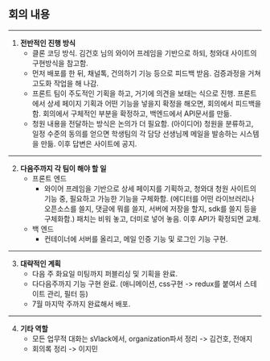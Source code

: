 ## 회의 내용
------------
  
1. __전반적인 진행 방식__
   - 클론 코딩 방식. 김건호 님의 와이어 프레임을 기반으로 하되, 청와대 사이트의 구현방식을 참고함.   
   - 먼저 배포를 한 뒤, 채널톡, 건의하기 기능 등으로 피드백 받음. 검증과정을 거쳐 고도화 작업을 해 나감.    
   - 프론트 팀이 주도적인 기획을 하고, 거기에 의견을 보태는 식으로 진행. 프론트에서 상세 페이지 기획과 어떤 기능을 넣을지 확정을 해오면, 회의에서 피드백을 함. 회의에서 구체적인 부분을 확정하고, 백엔드에서 API문서를 만듦.   
   - 청원 내용을 전달하는 방식은 논의가 더 필요함. (아이디어) 청원을 분류하고, 일정 수준의 동의를 얻으면 학생팀의 각 담당 선생님께 메일을 발송하는 시스템을 만듦. 이후 답변은 사이트에 공지.    
------------

2. __다음주까지 각 팀이 해야 할 일__
   * 프론트 엔드
     * 와이어 프레임을 기반으로 상세 페이지를 기획하고, 청와대 청원 사이트의 기능 중, 필요하고 가능한 기능을 구체화함. (에디터를 어떤 라이브러리나 오픈소스를 쓸지, 댓글에 뭐를 쓸지, 서버에 저장을 할지, sdk를 쓸지 등을 구체화함.) 패치는 비워 놓고, 더미로 넣어 놓음. 이후 API가 확정되면 교체.   
   * 백 엔드
     * 컨테이너에 서버를 올리고, 메일 인증 기능 및 로그인 기능 구현. 
------------

3. __대략적인 계획__
   - 다음 주 화요일 미팅까지 퍼블리싱 및 기획을 완료. 
   - 다다음주까지 기능 구현 완료. (애니메이션, css구현 -> redux를 붙여서 스테이트 관리, 필터 등)
   - 7월 마지막 주까지 완료해서 배포.
------------

4. __기타 역할__
   - 모든 업무적 대화는 sVlack에서, organization파서 정리 -> 김건호, 전애지
   - 회의록 정리 -> 이지민
 
